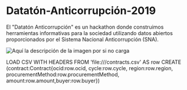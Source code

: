 # Datatón-Anticorrupción-2019
El "Datatón Anticorrupción" es un hackathon donde construimos herramientas informativas para la sociedad utilizando datos abiertos proporcionados por el Sistema Nacional Anticorrupción (SNA). 

![Aquí la descripción de la imagen por si no carga](imagenes/Modelo_de_grafo_para_contrataciones_públicas.jpg)



LOAD CSV WITH HEADERS FROM 'file:///contracts.csv' AS row
CREATE (contract:Contract{ocid:row.ocid, cycle:row.cycle,
region:row.region, procurementMethod:row.procurementMethod,
amount:row.amount,buyer:row.buyer})
